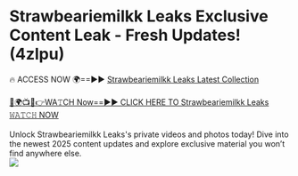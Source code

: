 # Strawbeariemilkk Leaks Exclusive Content Leak - Fresh Updates! (4zlpu)

🔥 ACCESS NOW 🌍==►► <a href="https://tinyurl.com/kvy9nzfs" rel="nofollow">Strawbeariemilkk Leaks Latest Collection</a>
<br><br>
[🔴🌍📺📱👉WA𝚃CH Now==►► CLICK HERE TO Strawbeariemilkk Leaks 𝚆𝙰𝚃𝙲𝙷 NOW](https://tinyurl.com/kvy9nzfs)
<br><br>
Unlock Strawbeariemilkk Leaks's private videos and photos today! Dive into the newest 2025 content updates and explore exclusive material you won’t find anywhere else.
<br>
<a href="https://tinyurl.com/kvy9nzfs" rel="nofollow" data-target="animated-image.originalLink"><img src="https://camo.githubusercontent.com/8a4f000d20f83aca3bf7ec5f350d767afa0574a8a352519fd8cfa583a6f93a33/68747470733a2f2f692e696d6775722e636f6d2f644a486b345a712e676966" data-canonical-src="https://i.imgur.com/dJHk4Zq.gif" style="max-width: 100%; display: inline-block;" data-target="animated-image.originalImage"></a>
<br>
